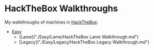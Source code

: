 # HackTheBox Walkthroughs

My walkthroughs of machines in [HackTheBox](https://www.hackthebox.eu/):

- [Easy](./Easy)
    - [Lame]("./Easy/Lame/HackTheBox Lame Walkthrough.md")
    - [Legacy]("./Easy/Legacy/HackTheBox Legacy Walkthrough.md")

